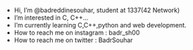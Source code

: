 -  Hi, I’m @badreddinesouhar, student at 1337(42 Network)
-  I’m interested in C, C++...
-  I’m currently learning C,C++,python and web development.
-  How to reach me on instagram : badr_sh00
-  How to reach me on twitter : BadrSouhar

<!---
[![bsouhar's 42 stats](https://badge.mediaplus.ma/greenbinary/bsouhar)](https://github.com/oakoudad/badge42)
badreddinesouhar/badreddinesouhar is a ✨ special ✨ repository because its `README.md` (this file) appears on your GitHub profile.
You can click the Preview link to take a look at your changes.
--->
